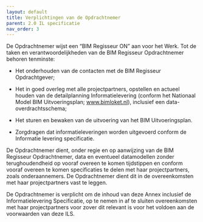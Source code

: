 ```yaml
---
layout: default
title: Verplichtingen van de Opdrachtnemer
parent: 2.0 IL specificatie
nav_order: 3
---
```


De Opdrachtnemer wijst een “BIM Regisseur ON” aan voor het Werk. Tot de taken en verantwoordelijkheden van de BIM Regisseur Opdrachtnemer behoren tenminste:  

* Het onderhouden van de contacten met de BIM Regisseur Opdrachtgever;  

* Het in goed overleg met alle projectpartners, opstellen en actueel houden van de detailplanning Informatielevering (conform het Nationaal Model BIM Uitvoeringsplan; www.bimloket.nl), inclusief een data-overdrachtsschema;  

* Het sturen en bewaken van de uitvoering van het BIM Uitvoeringsplan.

* Zorgdragen dat informatieleveringen worden uitgevoerd conform de Informatie levering specificatie.

De Opdrachtnemer dient, onder regie en op aanwijzing van de BIM Regisseur Opdrachtnemer, data en eventueel datamodellen zonder terughoudendheid op vooraf overeen te komen tijdstippen en conform vooraf overeen te komen specificaties te delen met haar projectpartners, zoals onderaannemers. De Opdrachtnemer dient dit in de overeenkomsten met haar projectpartners vast te leggen.  

De Opdrachtnemer is verplicht om de inhoud van deze Annex inclusief de Informatielevering Specificatie, op te nemen in af te sluiten overeenkomsten met haar projectpartners voor zover dit relevant is voor het voldoen aan de voorwaarden van deze ILS.  